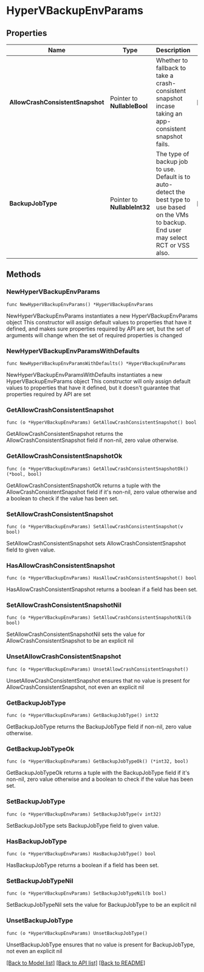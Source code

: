 # HyperVBackupEnvParams

## Properties

Name | Type | Description | Notes
------------ | ------------- | ------------- | -------------
**AllowCrashConsistentSnapshot** | Pointer to **NullableBool** | Whether to fallback to take a crash-consistent snapshot incase taking an app-consistent snapshot fails. | [optional] 
**BackupJobType** | Pointer to **NullableInt32** | The type of backup job to use. Default is to auto-detect the best type to use based on the VMs to backup. End user may select RCT or VSS also. | [optional] 

## Methods

### NewHyperVBackupEnvParams

`func NewHyperVBackupEnvParams() *HyperVBackupEnvParams`

NewHyperVBackupEnvParams instantiates a new HyperVBackupEnvParams object
This constructor will assign default values to properties that have it defined,
and makes sure properties required by API are set, but the set of arguments
will change when the set of required properties is changed

### NewHyperVBackupEnvParamsWithDefaults

`func NewHyperVBackupEnvParamsWithDefaults() *HyperVBackupEnvParams`

NewHyperVBackupEnvParamsWithDefaults instantiates a new HyperVBackupEnvParams object
This constructor will only assign default values to properties that have it defined,
but it doesn't guarantee that properties required by API are set

### GetAllowCrashConsistentSnapshot

`func (o *HyperVBackupEnvParams) GetAllowCrashConsistentSnapshot() bool`

GetAllowCrashConsistentSnapshot returns the AllowCrashConsistentSnapshot field if non-nil, zero value otherwise.

### GetAllowCrashConsistentSnapshotOk

`func (o *HyperVBackupEnvParams) GetAllowCrashConsistentSnapshotOk() (*bool, bool)`

GetAllowCrashConsistentSnapshotOk returns a tuple with the AllowCrashConsistentSnapshot field if it's non-nil, zero value otherwise
and a boolean to check if the value has been set.

### SetAllowCrashConsistentSnapshot

`func (o *HyperVBackupEnvParams) SetAllowCrashConsistentSnapshot(v bool)`

SetAllowCrashConsistentSnapshot sets AllowCrashConsistentSnapshot field to given value.

### HasAllowCrashConsistentSnapshot

`func (o *HyperVBackupEnvParams) HasAllowCrashConsistentSnapshot() bool`

HasAllowCrashConsistentSnapshot returns a boolean if a field has been set.

### SetAllowCrashConsistentSnapshotNil

`func (o *HyperVBackupEnvParams) SetAllowCrashConsistentSnapshotNil(b bool)`

 SetAllowCrashConsistentSnapshotNil sets the value for AllowCrashConsistentSnapshot to be an explicit nil

### UnsetAllowCrashConsistentSnapshot
`func (o *HyperVBackupEnvParams) UnsetAllowCrashConsistentSnapshot()`

UnsetAllowCrashConsistentSnapshot ensures that no value is present for AllowCrashConsistentSnapshot, not even an explicit nil
### GetBackupJobType

`func (o *HyperVBackupEnvParams) GetBackupJobType() int32`

GetBackupJobType returns the BackupJobType field if non-nil, zero value otherwise.

### GetBackupJobTypeOk

`func (o *HyperVBackupEnvParams) GetBackupJobTypeOk() (*int32, bool)`

GetBackupJobTypeOk returns a tuple with the BackupJobType field if it's non-nil, zero value otherwise
and a boolean to check if the value has been set.

### SetBackupJobType

`func (o *HyperVBackupEnvParams) SetBackupJobType(v int32)`

SetBackupJobType sets BackupJobType field to given value.

### HasBackupJobType

`func (o *HyperVBackupEnvParams) HasBackupJobType() bool`

HasBackupJobType returns a boolean if a field has been set.

### SetBackupJobTypeNil

`func (o *HyperVBackupEnvParams) SetBackupJobTypeNil(b bool)`

 SetBackupJobTypeNil sets the value for BackupJobType to be an explicit nil

### UnsetBackupJobType
`func (o *HyperVBackupEnvParams) UnsetBackupJobType()`

UnsetBackupJobType ensures that no value is present for BackupJobType, not even an explicit nil

[[Back to Model list]](../README.md#documentation-for-models) [[Back to API list]](../README.md#documentation-for-api-endpoints) [[Back to README]](../README.md)


